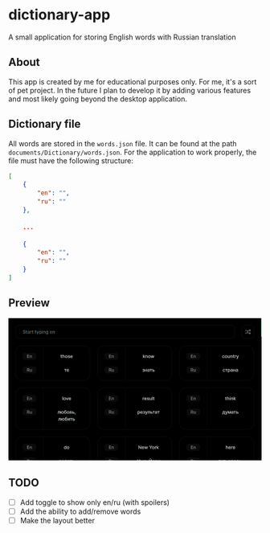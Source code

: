 # dictionary-app

A small application for storing English words with Russian translation


## About

This app is created by me for educational purposes only.
For me, it's a sort of pet project.
In the future I plan to develop it by adding various features and most likely going beyond the desktop application.


## Dictionary file

All words are stored in the `words.json` file.
It can be found at the path `documents/Dictionary/words.json`.
For the application to work properly, the file must have the following structure:

```json
[
    {
        "en": "",
        "ru": ""
    },
    
    ...
    
    {
        "en": "",
        "ru": ""
    }
]
```


## Preview

![preview](pictures/preview.png)


## TODO

- [ ] Add toggle to show only en/ru (with spoilers)
- [ ] Add the ability to add/remove words
- [ ] Make the layout better

